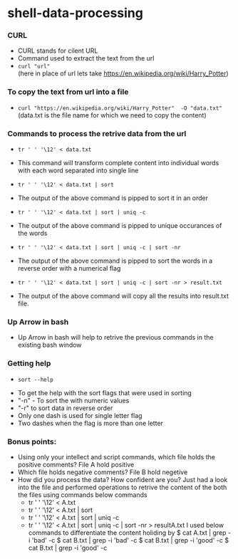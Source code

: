 # shell-data-processing
### CURL
- CURL stands for cilent URL
- Command used to extract the text from the url
- ```curl "url" ```  
(here in place of url lets take https://en.wikipedia.org/wiki/Harry_Potter)

### To copy the text from url into a file
-  ```curl "https://en.wikipedia.org/wiki/Harry_Potter"  -O "data.txt" ``` 
(data.txt is the file name for which we need to copy the content)

### Commands to process the retrive data from the url
- ``` tr ' ' '\12' < data.txt ```
* This command will transform complete content into individual words with each word separated into single line
  
 - ``` tr ' ' '\12' < data.txt | sort ```
 * The output of the above command is pipped to sort it in an order
 
 - ``` tr ' ' '\12' < data.txt | sort | uniq -c ```
 * The output of the above command is pipped to unique occurances of the words
 
 - ``` tr ' ' '\12' < data.txt | sort | uniq -c | sort -nr ```
 *  The output of the above command is pipped to sort the words in a reverse order with a numerical flag

 - ``` tr ' ' '\12' < data.txt | sort | uniq -c | sort -nr > result.txt ```
 *  The output of the above command will copy all the results into result.txt file.
 
 
 
 ### Up Arrow in bash
 * Up Arrow in bash will help to retrive the previous commands in the existing bash window
 
 ### Getting help
 - ``` sort --help ```
 * To get the help with the sort flags that were used in sorting
 * "-n" - To sort the with numeric values
 * "-r" to sort data in reverse order
 * Only one dash is used for single letter flag
 * Two dashes when the flag is more than one letter
 
 ### Bonus points:
 * Using only your intellect and script commands, which file holds the positive comments?
   File A hold positive
 * Which file holds negative comments?
   File B hold negetive
 * How did you process the data? How confident are you?
   Just had a look into the file and performed operations to retrive the content of the both the files using commands below commands
   * tr ' ' '\12' < A.txt
   * tr ' ' '\12' < A.txt | sort
   * tr ' ' '\12' < A.txt | sort | uniq -c 
   * tr ' ' '\12' < A.txt | sort | uniq -c | sort -nr > resultA.txt
  I used below commands to differentiate the content holiding by 
  $ cat A.txt | grep -i 'bad' -c
  $ cat B.txt | grep -i 'bad' -c
  $ cat B.txt | grep -i 'good' -c
  $ cat B.txt | grep -i 'good' -c

 
